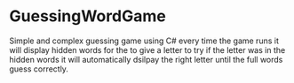 # GuessingWordGame

Simple and complex guessing game using C# every time the game runs it will display hidden words for the to give a letter to try if the 
letter was in the hidden words it will automatically dsilpay the right letter until the full words guess correctly.
